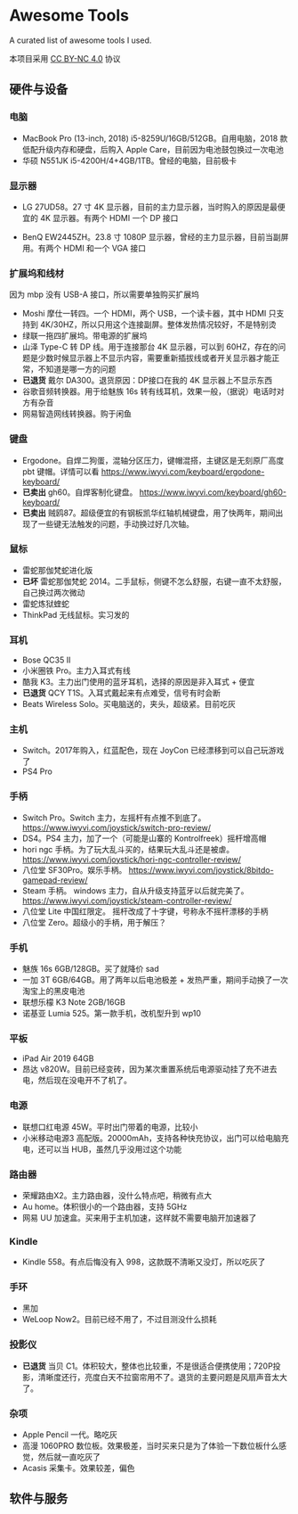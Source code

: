 # Awesome Tools

A curated list of awesome tools I used.

本项目采用 [CC BY-NC 4.0](https://creativecommons.org/licenses/by-nc/4.0/) 协议


## 硬件与设备

### 电脑

- MacBook Pro (13-inch, 2018) i5-8259U/16GB/512GB。自用电脑，2018 款低配升级内存和硬盘，后购入 Apple Care，目前因为电池鼓包换过一次电池
- 华硕 N551JK i5-4200H/4+4GB/1TB。曾经的电脑，目前极卡

### 显示器

- LG 27UD58。27 寸 4K 显示器，目前的主力显示器，当时购入的原因是最便宜的 4K 显示器。有两个 HDMI 一个 DP 接口

- BenQ EW2445ZH。23.8 寸 1080P 显示器，曾经的主力显示器，目前当副屏用。有两个 HDMI 和一个 VGA 接口

### 扩展坞和线材

因为 mbp 没有 USB-A 接口，所以需要单独购买扩展坞

- Moshi 摩仕一转四。一个 HDMI，两个 USB，一个读卡器，其中 HDMI 只支持到 4K/30HZ，所以只用这个连接副屏。整体发热情况较好，不是特别烫
- 绿联一拖四扩展坞。带电源的扩展坞
- 山泽 Type-C 转 DP 线。用于连接那台 4K 显示器，可以到 60HZ，存在的问题是少数时候显示器上不显示内容，需要重新插拔线或者开关显示器才能正常，不知道是哪一方的问题
- **已退货** 戴尔 DA300。退货原因：DP接口在我的 4K 显示器上不显示东西
- 谷歌音频转换器。用于给魅族 16s 转有线耳机，效果一般，（据说）电话时对方有杂音
- 网易智造网线转换器。购于闲鱼

### 键盘

- Ergodone。自焊二狗蛋，混轴分区压力，键帽混搭，主键区是无刻原厂高度 pbt 键帽。详情可以看 https://www.iwyvi.com/keyboard/ergodone-keyboard/
- **已卖出** gh60。自焊客制化键盘。 https://www.iwyvi.com/keyboard/gh60-keyboard/
- **已卖出** 贼鸥87。超级便宜的有钢板凯华红轴机械键盘，用了快两年，期间出现了一些键无法触发的问题，手动换过好几次轴。

### 鼠标

- 雷蛇那伽梵蛇进化版
- **已坏** 雷蛇那伽梵蛇 2014。二手鼠标，侧键不怎么舒服，右键一直不太舒服，自己换过两次微动
- 雷蛇炼狱蝰蛇
- ThinkPad 无线鼠标。实习发的

### 耳机

- Bose QC35 II
- 小米圈铁 Pro。主力入耳式有线
- 酷我 K3。主力出门使用的蓝牙耳机，选择的原因是非入耳式 + 便宜
- **已退货** QCY T1S。入耳式戴起来有点难受，信号有时会断
- Beats Wireless Solo。买电脑送的，夹头，超级紧。目前吃灰

### 主机

- Switch。2017年购入，红蓝配色，现在 JoyCon 已经漂移到可以自己玩游戏了
- PS4 Pro

### 手柄

- Switch Pro。Switch 主力，左摇杆有点推不到底了。 https://www.iwyvi.com/joystick/switch-pro-review/
- DS4。PS4 主力，加了一个（可能是山寨的 Kontrolfreek）摇杆增高帽
- hori ngc 手柄。为了玩大乱斗买的，结果玩大乱斗还是被虐。 https://www.iwyvi.com/joystick/hori-ngc-controller-review/
- 八位堂 SF30Pro。娱乐手柄。 https://www.iwyvi.com/joystick/8bitdo-gamepad-review/
- Steam 手柄。 windows 主力，自从升级支持蓝牙以后就完美了。 https://www.iwyvi.com/joystick/steam-controller-review/
- 八位堂 Lite 中国红限定。 摇杆改成了十字键，号称永不摇杆漂移的手柄
- 八位堂 Zero。超级小的手柄，用于解压？

### 手机

- 魅族 16s 6GB/128GB。买了就降价 sad
- 一加 3T 6GB/64GB。用了两年以后电池极差 + 发热严重，期间手动换了一次淘宝上的黑皮电池
- 联想乐檬 K3 Note 2GB/16GB
- 诺基亚 Lumia 525。第一款手机，改机型升到 wp10

### 平板

- iPad Air 2019 64GB
- 昂达 v820W。目前已经变砖，因为某次重置系统后电源驱动挂了充不进去电，然后现在没电开不了机了。

### 电源

- 联想口红电源 45W。平时出门带着的电源，比较小
- 小米移动电源3 高配版。20000mAh，支持各种快充协议，出门可以给电脑充电，还可以当 HUB，虽然几乎没用过这个功能

### 路由器

- 荣耀路由X2。主力路由器，没什么特点吧，稍微有点大
- Au home。体积很小的一个路由器，支持 5GHz
- 网易 UU 加速盒。买来用于主机加速，这样就不需要电脑开加速器了

### Kindle

- Kindle 558。有点后悔没有入 998，这款既不清晰又没灯，所以吃灰了

### 手环

- 黑加
- WeLoop Now2。目前已经不用了，不过目测没什么损耗

### 投影仪

- **已退货** 当贝 C1。体积较大，整体也比较重，不是很适合便携使用；720P投影，清晰度还行，亮度白天不拉窗帘用不了。退货的主要问题是风扇声音太大了。

### 杂项

- Apple Pencil 一代。略吃灰
- 高漫 1060PRO 数位板。效果极差，当时买来只是为了体验一下数位板什么感觉，然后就一直吃灰了
- Acasis 采集卡。效果较差，偏色

## 软件与服务